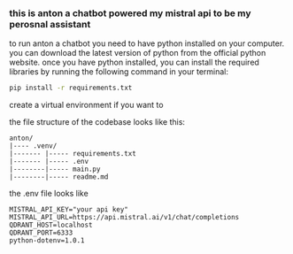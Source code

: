 ### this is anton a chatbot powered my mistral api to be my perosnal assistant 

to run anton a chatbot you need to have python installed on your computer. you can download the latest version of
python from the official python website. once you have python installed, you can install the required libraries by
running the following command in your terminal:
``` bash
pip install -r requirements.txt
```
create a virtual environment if you want to

the file structure of the codebase looks like this:
```grpgql
anton/
|---- .venv/
|------- |----- requirements.txt
|------- |----- .env
|--------|----- main.py
|--------|----- readme.md
```
the .env file looks like
```.env
MISTRAL_API_KEY="your api key"
MISTRAL_API_URL=https://api.mistral.ai/v1/chat/completions
QDRANT_HOST=localhost
QDRANT_PORT=6333
python-dotenv=1.0.1
```
